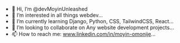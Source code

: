 - 👋 Hi, I’m @devMoyinUnleashed
- 👀 I’m interested in all things webdev...
- 🌱 I’m currently learning Django, Python, CSS, TailwindCSS, React...
- 💞️ I’m looking to collaborate on Any website development projects...
- 📫 How to reach me: www.linkedin.com/in/moyin-omonije...

<!---
devMoyinUnleashed/devMoyinUnleashed is a ✨ special ✨ repository because its `README.md` (this file) appears on your GitHub profile.
You can click the Preview link to take a look at your changes.
--->
